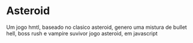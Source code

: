 # Asteroid
Um jogo hmtl, baseado no clasico asteroid, genero uma mistura de bullet hell, boss rush e vampire suvivor
jogo asteroid, em javascript 
